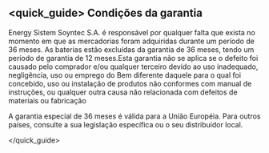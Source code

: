 ## <quick_guide> Condições da garantia

Energy Sistem Soyntec S.A. é responsável por qualquer falta que exista no momento em que as mercadorias foram adquiridas durante um período de 36 meses. As baterias estão excluídas da garantia de 36 meses, tendo um período de garantia de 12 meses.Esta garantia não se aplica se o defeito foi causado pelo comprador e/ou qualquer terceiro devido ao uso inadequado, negligência, uso ou emprego do Bem diferente daquele para o qual foi concebido, uso ou instalação de produtos não conformes com manual de instruções, ou qualquer outra causa não relacionada com defeitos de materiais ou fabricação

A garantia especial de 36 meses é válida para a União Européia. Para outros países, consulte a sua legislação específica ou o seu distribuidor local.

</quick_guide>
